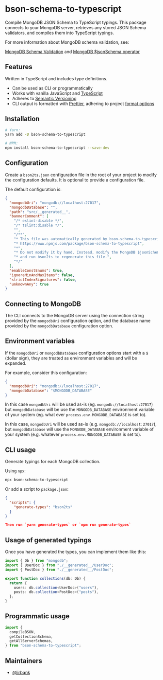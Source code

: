 # bson-schema-to-typescript

Compile MongoDB JSON Schema to TypeScript typings. This package connects to your
MongoDB server, retrieves any stored JSON Schema validators, and compiles them
into TypeScript typings.

For more information about MongoDB schema validation, see:

[MongoDB Schema
Validation](https://docs.mongodb.com/manual/core/schema-validation/#json-schema)
and [MongoDB \$jsonSchema
operator](https://docs.mongodb.com/manual/reference/operator/query/jsonSchema/)

## Features

Written in TypeScript and includes type definitions.

- Can be used as CLI or programmatically
- Works with vanilla JavaScript and
  [TypeScript](https://www.typescriptlang.org/)
- Adheres to [Semantic Versioning](https://semver.org/spec/v2.0.0.html)
- CLI output is formatted with [Prettier](https://prettier.io/), adhering to
  project [format options](https://prettier.io/docs/en/configuration.html)

## Installation

```sh
# Yarn:
yarn add -D bson-schema-to-typescript

# NPM:
npm install bson-schema-to-typescript --save-dev
```

## Configuration

Create a `bson2ts.json` configuration file in the root of your project to modify
the configuration defaults. It is optional to provide a configuration file.

The default configuration is:

```json
{
  "mongodbUri": "mongodb://localhost:27017",
  "mongodbDatabase": "",
  "path": "src/__generated__",
  "bannerComment": [
    "/* eslint-disable */",
    "/* tslint:disable */",
    "",
    "/**",
    "* This file was automatically generated by bson-schema-to-typescript.",
    "* https://www.npmjs.com/package/bson-schema-to-typescript",
    "*",
    "* Do not modify it by hand. Instead, modify the MongoDB $jsonSchema validator,",
    "* and run bson2ts to regenerate this file.",
    "*/"
  ],
  "enableConstEnums": true,
  "ignoreMinAndMaxItems": false,
  "strictIndexSignatures": false,
  "unknownAny": true
}
```

## Connecting to MongoDB

The CLI connects to the MongoDB server using the connection string provided by
the `mongodbUri` configuration option, and the database name provided by the
`mongodbDatabase` configuration option.

## Environment variables

If the `mongodbUri` or `mongodbDatabase` configuration options start with a `$`
(dollar sign), they are treated as environment variables and will be expanded.

For example, consider this configuration:

```json
{
  "mongodbUri": "mongodb://localhost:27017",
  "mongodbDatabase": "$MONGODB_DATABASE"
}
```

In this case `mongodbUri` will be used as-is (eg. `mongodb://localhost:27017`)
but `mongodbDatabase` will be use the `MONGODB_DATABASE` environment variable of
your system (eg. what ever `process.env.MONGODB_DATABASE` is set to).

In this case, `mongodbUri` will be used as-is (e.g.
`mongodb://localhost:27017`), but `mongodbDatabase` will use the
`MONGODB_DATABASE` environment variable of your system (e.g. whatever
`process.env.MONGODB_DATABASE` is set to).

## CLI usage

Generate typings for each MongoDB collection.

Using `npx`:

```sh
npx bson-schema-to-typescript
```

Or add a script to `package.json`:

```json
{
  "scripts": {
    "generate-types": "bson2ts"
  }
}

Then run `yarn generate-types` or `npm run generate-types`
```

## Usage of generated typings

Once you have generated the types, you can implement them like this:

```ts
import { Db } from "mongodb";
import { UserDoc } from "./__generated__/UserDoc";
import { PostDoc } from "./__generated__/PostDoc";

export function collections(db: Db) {
  return {
    users: db.collection<UserDoc>("users"),
    posts: db.collection<PostDoc>("posts"),
  };
}
```

## Programmatic usage

```ts
import {
  compileBSON,
  getCollectionSchema,
  getAllServerSchemas,
} from "bson-schema-to-typescript";
```

## Maintainers

- [@lirbank](https://github.com/lirbank)

